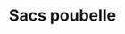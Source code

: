 ---
title: Sacs poubelle
description: ""
image: src/assets/images/garbage-bag.jpeg
imageAlt: Un sac poubelle plein à côté d'une poubelle
tags:
  - plasticCategories_fr
products:
  - title: PROPVIT 30L
    subtitle:
    specs:
      - "Dimension:  24 x 20 pouces"
      - "Soufflets latéraux: 2 x 5 pouces"
      - "Couleur: Bleu, vert"
  - title: PROPVIT 50L
    subtitle:
    specs:
      - "Dimension: 24 x 30 pouces"
      - "Soufflets latéraux: 2 x 5 pouces"
      - "Couleur: Bleu, vert"
  - title: PROPVIT 100L
    subtitle:
    specs:
      - "Dimension: 35 x 35.5 pouces"
      - "Soufflets latéraux: 2 x 5 pouces"
      - "Couleur: Noir, bleu, vert, translucide"
  - title: 10L BLANC
    subtitle:
    specs:
      - "Dimension: 30 x 42 cms"
      - "Couleur: Blanc"
  - title: Petit sac poubelle
    subtitle:
    specs:
      - "Dimension: 10 x 17 pouces"
      - "Soufflets latéraux: 2 x 2.5 pouces"
      - "Couleur: Translucide"
  - title: Sac poubelle moyen
    subtitle:
    specs:
      - "Dimension: 11.5 x 21 pouces"
      - "Soufflets latéraux: 2 x 3 pouces"
      - "Couleur: Bleu"
  - title: Sac poubelle 50L
    subtitle:
    specs:
      - "Dimension: 600 x 760 mms"
      - "Couleur: Blanc"
  - title: Sac poubelle 100L
    subtitle:
    specs:
      - "Dimension: 35 x 35.5 pouces"
      - "Couleur: Noir, rouge, jaune"
  - title: Sac poubelle 250L
    subtitle:
    specs:
      - "Dimension: 40 x 50 pouces"
      - "Couleur: Noir, translucide"
---